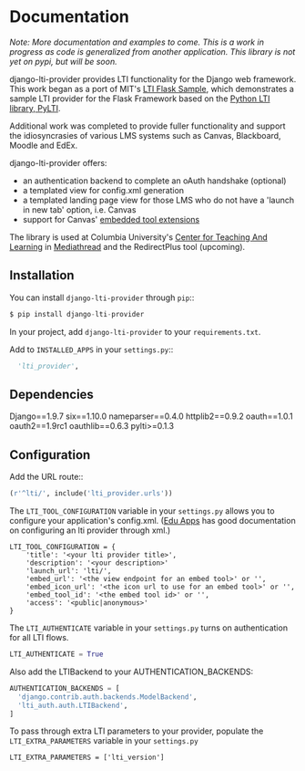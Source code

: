 # Documentation

*Note: More documentation and examples to come. This is a work in progress as code is generalized from another application. This library is not yet on pypi, but will be soon.*

django-lti-provider provides LTI functionality for the Django web framework. This
work began as a port of MIT's [LTI Flask Sample](https://github.com/mitodl/mit_lti_flask_sample),
which demonstrates a sample LTI provider for the Flask Framework based on 
the [Python LTI library, PyLTI](https://github.com/mitodl/pylti).

Additional work was completed to provide fuller functionality and support the idiosyncrasies of various LMS systems
such as Canvas, Blackboard, Moodle and EdEx.

django-lti-provider offers:
* an authentication backend to complete an oAuth handshake (optional)
* a templated view for config.xml generation
* a templated landing page view for those LMS who do not have a 'launch in new tab' option, i.e. Canvas
* support for Canvas' [embedded tool extensions](https://canvas.instructure.com/doc/api/file.editor_button_tools.html)

The library is used at Columbia University's [Center for Teaching And Learning](http://ctl.columbia.edu) in [Mediathread](http://www.github.com/ccnmtl/mediathread) and the RedirectPlus tool (upcoming).


## Installation

You can install ```django-lti-provider``` through ```pip```::
```python
$ pip install django-lti-provider
```
In your project, add ```django-lti-provider``` to your ```requirements.txt```.

Add to ```INSTALLED_APPS``` in your ```settings.py```::
```python
  'lti_provider',
```

## Dependencies

Django==1.9.7
six==1.10.0
nameparser==0.4.0
httplib2==0.9.2
oauth==1.0.1
oauth2==1.9rc1
oauthlib==0.6.3
pylti>=0.1.3

## Configuration

Add the URL route::
```python
(r'^lti/', include('lti_provider.urls'))
```
The ``LTI_TOOL_CONFIGURATION`` variable in your ``settings.py`` allows you to
configure your application's config.xml. ([Edu Apps](https://www.edu-apps.org/code.html) has good documentation
on configuring an lti provider through xml.)
```
LTI_TOOL_CONFIGURATION = {
    'title': '<your lti provider title>',
    'description': '<your description>'
    'launch_url': 'lti/',
    'embed_url': '<the view endpoint for an embed tool>' or '',
    'embed_icon_url': '<the icon url to use for an embed tool>' or '',
    'embed_tool_id': '<the embed tool id>' or '',
    'access': '<public|anonymous>'
}
```

The ```LTI_AUTHENTICATE``` variable in your ```settings.py``` turns on authentication for all LTI flows.
```python
LTI_AUTHENTICATE = True
```

Also add the LTIBackend to your AUTHENTICATION_BACKENDS:
```python
AUTHENTICATION_BACKENDS = [
  'django.contrib.auth.backends.ModelBackend',
  'lti_auth.auth.LTIBackend',
]
```

To pass through extra LTI parameters to your provider, populate the ```LTI_EXTRA_PARAMETERS``` variable
in your ```settings.py```
```
LTI_EXTRA_PARAMETERS = ['lti_version']
```

